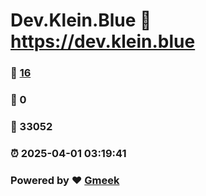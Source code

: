 # Dev.Klein.Blue :link: https://dev.klein.blue 
### :page_facing_up: [16](https://dev.klein.blue/tag.html) 
### :speech_balloon: 0 
### :hibiscus: 33052 
### :alarm_clock: 2025-04-01 03:19:41 
### Powered by :heart: [Gmeek](https://github.com/Meekdai/Gmeek)
